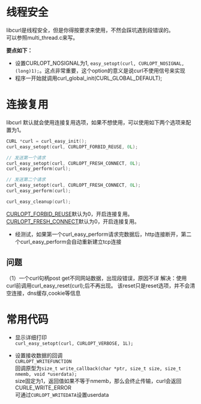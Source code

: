 # 线程安全  
libcurl是线程安全，但是你得按要求来使用，不然会踩坑遇到段错误的。  
可以参照multi_thread.c来写。  
  
**要点如下：**  
* 设置CURLOPT_NOSIGNAL为1, `easy_setopt(curl, CURLOPT_NOSIGNAL, (long)1);`。这点非常重要，这个option的意义是说curl不使用信号来实现  
* 程序一开始就调用curl_global_init(CURL_GLOBAL_DEFAULT);  


# 连接复用
libcurl 默认就会使用连接复用选项，如果不想使用，可以使用如下两个选项来配置为1。
```c
CURL *curl = curl_easy_init();
curl_easy_setopt(curl, CURLOPT_FORBID_REUSE, 0L);

// 发送第一个请求
curl_easy_setopt(curl, CURLOPT_FRESH_CONNECT, 0L);
curl_easy_perform(curl);

// 发送第二个请求
curl_easy_setopt(curl, CURLOPT_FRESH_CONNECT, 0L);
curl_easy_perform(curl);

curl_easy_cleanup(curl);
```

[CURLOPT_FORBID_REUSE](https://curl.se/libcurl/c/CURLOPT_FORBID_REUSE.html)默认为0，开启连接复用。  
[CURLOPT_FRESH_CONNECT](https://curl.se/libcurl/c/CURLOPT_FRESH_CONNECT.html)默认为0，开启连接复用。  
  
* 经测试，如果第一个curl_easy_perform请求完数据后，http连接断开，第二个curl_easy_perform会自动重新建立tcp连接  

## 问题
（1）一个curl句柄post get不同网站数据，出现段错误，原因不详
解决：使用curl前调用curl_easy_reset(curl);后不再出现。
该reset只是reset选项，并不会清空连接，dns缓存,cookie等信息


# 常用代码  
  
* 显示详细打印  
`curl_easy_setopt(curl, CURLOPT_VERBOSE, 1L);`  

* 设置接收数据的回调  
`CURLOPT_WRITEFUNCTION`  
回调原型为`size_t write_callback(char *ptr, size_t size, size_t nmemb, void *userdata);`  
size固定为1，返回值如果不等于nmemb，那么会终止传输，curl会返回CURLE_WRITE_ERROR  
可通过`CURLOPT_WRITEDATA`设置userdata  

